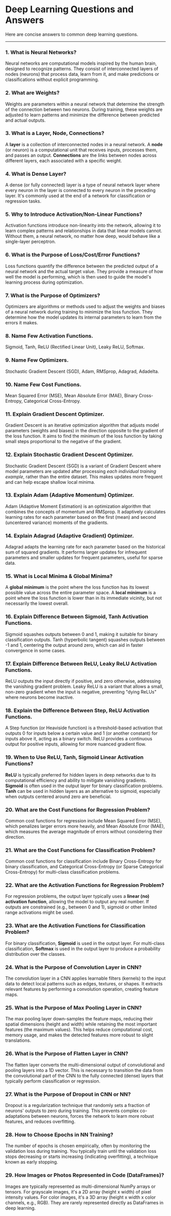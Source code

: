 # Deep Learning Questions and Answers

Here are concise answers to common deep learning questions.

---

### 1. What is Neural Networks?
Neural networks are computational models inspired by the human brain, designed to recognize patterns. They consist of interconnected layers of nodes (neurons) that process data, learn from it, and make predictions or classifications without explicit programming.

### 2. What are Weights?
Weights are parameters within a neural network that determine the strength of the connection between two neurons. During training, these weights are adjusted to learn patterns and minimize the difference between predicted and actual outputs.

### 3. What is a Layer, Node, Connections?
A **layer** is a collection of interconnected nodes in a neural network. A **node** (or neuron) is a computational unit that receives inputs, processes them, and passes an output. **Connections** are the links between nodes across different layers, each associated with a specific weight.

### 4. What is Dense Layer?
A dense (or fully connected) layer is a type of neural network layer where every neuron in the layer is connected to every neuron in the preceding layer. It's commonly used at the end of a network for classification or regression tasks.

### 5. Why to Introduce Activation/Non-Linear Functions?
Activation functions introduce non-linearity into the network, allowing it to learn complex patterns and relationships in data that linear models cannot. Without them, a neural network, no matter how deep, would behave like a single-layer perceptron.

### 6. What is the Purpose of Loss/Cost/Error Functions?
Loss functions quantify the difference between the predicted output of a neural network and the actual target value. They provide a measure of how well the model is performing, which is then used to guide the model's learning process during optimization.

### 7. What is the Purpose of Optimizers?
Optimizers are algorithms or methods used to adjust the weights and biases of a neural network during training to minimize the loss function. They determine how the model updates its internal parameters to learn from the errors it makes.

### 8. Name Few Activation Functions.
Sigmoid, Tanh, ReLU (Rectified Linear Unit), Leaky ReLU, Softmax.

### 9. Name Few Optimizers.
Stochastic Gradient Descent (SGD), Adam, RMSprop, Adagrad, Adadelta.

### 10. Name Few Cost Functions.
Mean Squared Error (MSE), Mean Absolute Error (MAE), Binary Cross-Entropy, Categorical Cross-Entropy.

### 11. Explain Gradient Descent Optimizer.
Gradient Descent is an iterative optimization algorithm that adjusts model parameters (weights and biases) in the direction opposite to the gradient of the loss function. It aims to find the minimum of the loss function by taking small steps proportional to the negative of the gradient.

### 12. Explain Stochastic Gradient Descent Optimizer.
Stochastic Gradient Descent (SGD) is a variant of Gradient Descent where model parameters are updated after processing *each individual training example*, rather than the entire dataset. This makes updates more frequent and can help escape shallow local minima.

### 13. Explain Adam (Adaptive Momentum) Optimizer.
Adam (Adaptive Moment Estimation) is an optimization algorithm that combines the concepts of momentum and RMSprop. It adaptively calculates learning rates for each parameter based on the first (mean) and second (uncentered variance) moments of the gradients.

### 14. Explain Adagrad (Adaptive Gradient) Optimizer.
Adagrad adapts the learning rate for each parameter based on the historical sum of squared gradients. It performs larger updates for infrequent parameters and smaller updates for frequent parameters, useful for sparse data.

### 15. What is Local Minima & Global Minima?
A **global minimum** is the point where the loss function has its lowest possible value across the entire parameter space. A **local minimum** is a point where the loss function is lower than in its immediate vicinity, but not necessarily the lowest overall.

### 16. Explain Difference Between Sigmoid, Tanh Activation Functions.
Sigmoid squashes outputs between 0 and 1, making it suitable for binary classification outputs. Tanh (hyperbolic tangent) squashes outputs between -1 and 1, centering the output around zero, which can aid in faster convergence in some cases.

### 17. Explain Difference Between ReLU, Leaky ReLU Activation Functions.
ReLU outputs the input directly if positive, and zero otherwise, addressing the vanishing gradient problem. Leaky ReLU is a variant that allows a small, non-zero gradient when the input is negative, preventing "dying ReLUs" where neurons become inactive.

### 18. Explain the Difference Between Step, ReLU Activation Functions.
A Step function (or Heaviside function) is a threshold-based activation that outputs 0 for inputs below a certain value and 1 (or another constant) for inputs above it, acting as a binary switch. ReLU provides a continuous output for positive inputs, allowing for more nuanced gradient flow.

### 19. When to Use ReLU, Tanh, Sigmoid Linear Activation Functions?
**ReLU** is typically preferred for hidden layers in deep networks due to its computational efficiency and ability to mitigate vanishing gradients. **Sigmoid** is often used in the output layer for binary classification problems. **Tanh** can be used in hidden layers as an alternative to sigmoid, especially when outputs centered around zero are beneficial.

### 20. What are the Cost Functions for Regression Problem?
Common cost functions for regression include Mean Squared Error (MSE), which penalizes larger errors more heavily, and Mean Absolute Error (MAE), which measures the average magnitude of errors without considering their direction.

### 21. What are the Cost Functions for Classification Problem?
Common cost functions for classification include Binary Cross-Entropy for binary classification, and Categorical Cross-Entropy (or Sparse Categorical Cross-Entropy) for multi-class classification problems.

### 22. What are the Activation Functions for Regression Problem?
For regression problems, the output layer typically uses a **linear (no) activation function**, allowing the model to output any real number. If outputs are constrained (e.g., between 0 and 1), sigmoid or other limited range activations might be used.

### 23. What are the Activation Functions for Classification Problem?
For binary classification, **Sigmoid** is used in the output layer. For multi-class classification, **Softmax** is used in the output layer to produce a probability distribution over the classes.

### 24. What is the Purpose of Convolution Layer in CNN?
The convolution layer in a CNN applies learnable filters (kernels) to the input data to detect local patterns such as edges, textures, or shapes. It extracts relevant features by performing a convolution operation, creating feature maps.

### 25. What is the Purpose of Max Pooling Layer in CNN?
The max pooling layer down-samples the feature maps, reducing their spatial dimensions (height and width) while retaining the most important features (the maximum values). This helps reduce computational cost, memory usage, and makes the detected features more robust to slight translations.

### 26. What is the Purpose of Flatten Layer in CNN?
The flatten layer converts the multi-dimensional output of convolutional and pooling layers into a 1D vector. This is necessary to transition the data from the convolutional part of the CNN to the fully connected (dense) layers that typically perform classification or regression.

### 27. What is the Purpose of Dropout in CNN or NN?
Dropout is a regularization technique that randomly sets a fraction of neurons' outputs to zero during training. This prevents complex co-adaptations between neurons, forces the network to learn more robust features, and reduces overfitting.

### 28. How to Choose Epochs in NN Training?
The number of epochs is chosen empirically, often by monitoring the validation loss during training. You typically train until the validation loss stops decreasing or starts increasing (indicating overfitting), a technique known as early stopping.

### 29. How Images or Photos Represented in Code (DataFrames)?
Images are typically represented as multi-dimensional NumPy arrays or tensors. For grayscale images, it's a 2D array (height x width) of pixel intensity values. For color images, it's a 3D array (height x width x color channels, e.g., RGB). They are rarely represented directly as DataFrames in deep learning.
